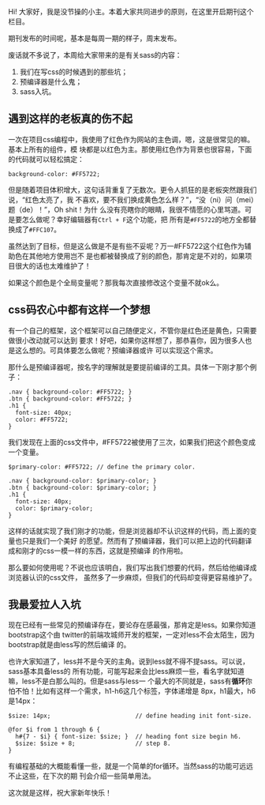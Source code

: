Hi! 大家好，我是没节操的小主。本着大家共同进步的原则，在这里开启期刊这个栏目。

期刊发布的时间呢，基本是每周一期的样子，周末发布。

废话就不多说了，本周给大家带来的是有关sass的内容：

1. 我们在写css的时候遇到的那些坑；
2. 预编译器是什么鬼；
3. sass入坑。

遇到这样的老板真的伤不起
----------------

一次在项目css编程中，我使用了红色作为网站的主色调，嗯，这是很常见的嘛。基本上所有的组件，模
块都是以红色为主。那使用红色作为背景也很容易，下面的代码就可以轻松搞定：

`background-color: #FF5722;`

但是随着项目体积增大，这句话背重复了无数次。更令人抓狂的是老板突然跟我们说，“红色太亮了，我
不喜欢，要不我们换成黄色怎么样？”，“没（ni）问（mei）题（de）！”，Oh shit！为什
么没有亮瞎你的眼睛，我很不情愿的心里骂道。可是要怎么做呢？幸好编辑器有`Ctrl + F`这个功能，把
所有是`#FF5722`的地方全都替换成了`#FFC107`。

虽然达到了目标，但是这么做是不是有些不妥呢？万一#FF5722这个红色作为辅助色在其他地方使用岂不
是也都被替换成了别的颜色，那肯定是不对的，如果项目很大的话也太难维护了！

如果这个颜色是个全局变量呢？那我每次直接修改这个变量不就ok么。

css码农心中都有这样一个梦想
----------------

有一个自己的框架，这个框架可以自己随便定义，不管你是红色还是黄色，只需要做很小改动就可以达到
要求！好吧，如果你这样想了，那恭喜你，因为很多人也是这么想的。可具体要怎么做呢？预编译器或许
可以实现这个需求。

那什么是预编译器呢，按名字的理解就是要提前编译的工具。具体一下刚才那个例子：

	.nav { background-color: #FF5722; }
	.btn { background-color: #FF5722; }
	.h1 {
	  font-size: 40px;
	  color: #FF5722;
	}

我们发现在上面的css文件中，#FF5722被使用了三次，如果我们把这个颜色变成一个变量。

	$primary-color: #FF5722; // define the primary color.

	.nav { background-color: $primary-color; }
	.btn { background-color: $primary-color; }
	.h1 {
      font-size: 40px;
      color: $primary-color;
	}

这样的话就实现了我们刚才的功能，但是浏览器却不认识这样的代码，而上面的变量也只是我们一个美好
的愿望。然而有了预编译器，我们可以把上边的代码翻译成和刚才的css一模一样的东西，这就是预编译
的作用啦。

那么要如何使用呢？不说也应该明白，我们写出我们想要的代码，然后给他编译成浏览器认识的css文件，
虽然多了一步麻烦，但我们的代码却变得更容易维护了。

我最爱拉人入坑
-----------------

现在已经有一些常见的预编译存在，要论存在感最强，那肯定是less。如果你知道bootstrap这个由
twitter的前端攻城师开发的框架，一定对less不会太陌生，因为bootstrap就是由less写的然后编译
的。

也许大家知道了，less并不是今天的主角。说到less就不得不提sass。可以说，sass基本具备less的
所有功能，可能写起来会比less麻烦一些，看名字就知道嘛，less不是白那么叫的。但是sass与less一
个最大的不同就是，sass有**循环**你怕不怕！比如有这样一个需求，h1-h6这几个标签，字体递增是
8px，h1最大，h6是14px：

	$size: 14px;                        // define heading init font-size.

  	@for $i from 1 through 6 {
      h#{7 - $i} { font-size: $size; }  // heading font size begin h6.
      $size: $size + 8;                 // step 8.
  	}

有编程基础的大概能看懂一些，就是一个简单的for循环。当然sass的功能可远远不止这些，在下次的期
刊会介绍一些简单用法。

这次就是这样，祝大家新年快乐！
